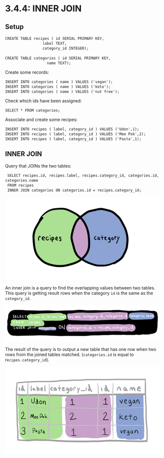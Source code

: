 # 3.4.4: INNER JOIN

## Setup

```text
CREATE TABLE recipes ( id SERIAL PRIMARY KEY,
                 label TEXT,
                 category_id INTEGER);

CREATE TABLE categories ( id SERIAL PRIMARY KEY,
                   name TEXT);
```

Create some records:

```text
INSERT INTO categories ( name ) VALUES ('vegan');
INSERT INTO categories ( name ) VALUES ('keto');
INSERT INTO categories ( name ) VALUES ('nut free');
```

Check which ids have been assigned:

```text
SELECT * FROM categories;
```

Associate and create some recipes:

```text
INSERT INTO recipes ( label, category_id ) VALUES ('Udon',1);
INSERT INTO recipes ( label, category_id ) VALUES ('Mee Pok',2);
INSERT INTO recipes ( label, category_id ) VALUES ('Pasta',1);
```

## INNER JOIN

Query that JOINs the two tables:

```text
 SELECT recipes.id, recipes.label, recipes.category_id, categories.id, categories.name
 FROM recipes                                                                                     
 INNER JOIN categories ON categories.id = recipes.category_id;
```

![](../../.gitbook/assets/join-venn.jpg)

An inner join is a query to find the overlapping values between two tables. This query is getting result rows when the category `id` is the same as the `category_id`.

![](../../.gitbook/assets/join-query.jpg)

The result of the query is to output a new table that has one row when two rows from the joined tables matched. \(`categories.id` is equal to r`ecipes.category_id`\).

![](../../.gitbook/assets/join-table.jpg)

